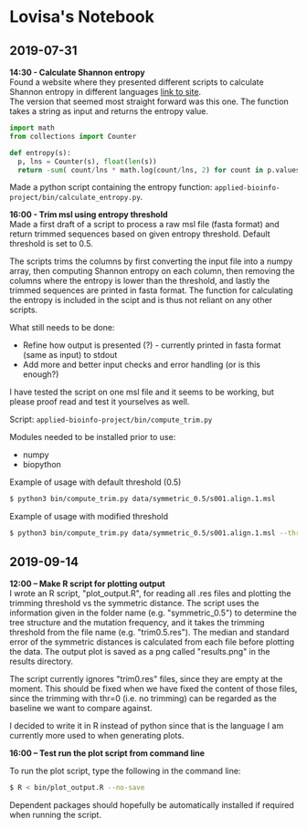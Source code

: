 # Lovisa's Notebook

## 2019-07-31 
**14:30 - Calculate Shannon entropy**  
Found a website where they presented different scripts to calculate Shannon entropy in different languages [link to site](https://rosettacode.org/wiki/Entropy#Python).  
The version that seemed most straight forward was this one. The function takes a string as input and returns the entropy value.

```python
import math
from collections import Counter

def entropy(s):
  p, lns = Counter(s), float(len(s))
  return -sum( count/lns * math.log(count/lns, 2) for count in p.values())
```

Made a python script containing the entropy function: `applied-bioinfo-project/bin/calculate_entropy.py`.

**16:00 - Trim msl using entropy threshold**  
Made a first draft of a script to process a raw msl file (fasta format) and return trimmed sequences based on given entropy threshold.
Default threshold is set to 0.5.

The scripts trims the columns by first converting the input file into a numpy array, then computing Shannon entropy on each column, then removing the columns where the entropy is lower than the threshold, and lastly the trimmed sequences are printed in fasta format. The function for calculating the entropy is included in the scipt and is thus not reliant on any other scripts.

What still needs to be done:  
* Refine how output is presented (?) - currently printed in fasta format (same as input) to stdout  
* Add more and better input checks and error handling (or is this enough?)

I have tested the script on one msl file and it seems to be working, but please proof read and test it yourselves as well.

Script: `applied-bioinfo-project/bin/compute_trim.py`

Modules needed to be installed prior to use:  
* numpy  
* biopython  

Example of usage with default threshold (0.5)
```bash
$ python3 bin/compute_trim.py data/symmetric_0.5/s001.align.1.msl
```

Example of usage with modified threshold
```bash
$ python3 bin/compute_trim.py data/symmetric_0.5/s001.align.1.msl --threshold 3
```
  
  
## 2019-09-14  
**12:00 – Make R script for plotting output**  
I wrote an R script, "plot_output.R", for reading all .res files and plotting the trimming threshold vs the symmetric distance. 
The script uses the information given in the folder name (e.g. "symmetric_0.5") to determine the tree structure and the mutation frequency, 
and it takes the trimming threshold from the file name (e.g. "trim0.5.res"). 
The median and standard error of the symmetric distances is calculated from each file before plotting the data. 
The output plot is saved as a png called "results.png" in the results directory.  
  
The script currently ignores "trim0.res" files, since they are empty at the moment. This should be fixed when we have fixed the content of those files, since the trimming with thr=0 (i.e. no trimming) can be regarded as the baseline we want to compare against.  
  
I decided to write it in R instead of python since that is the language I am currently more used to when generating plots. 
  
  
**16:00 – Test run the plot script from command line**

To run the plot script, type the following in the command line:
  
```bash
$ R < bin/plot_output.R --no-save
```
  
Dependent packages should hopefully be automatically installed if required when running the script.


